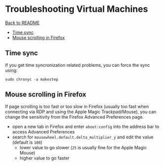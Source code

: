 # Troubleshooting Virtual Machines

[Back to README](README.md)

- [Time sync](#time-sync)
- [Mouse scrolling in Firefox](#mouse-scrolling-in-firefox)

## Time sync

If you get time syncronization related problems, you can force the sync using:

```shell
sudo chronyc -a makestep
```

## Mouse scrolling in Firefox

If page scrolling is too fast or too slow in Firefox (usually too fast when
connecting via RDP and using the Apple Magic Trackpad/Mouse), you can change
the sensitivity from the Firefox Advanced Preferences page.

- open a new tab in Firefox and enter `about:config` into the address bar to
  access Advanced Preferences
- search for `mousewheel.default.delta_multiplier_y` and edit the value
  (default is `100`)
  - lower value to go slower (`25` is usually fine for the Apple Magic Mouse)
  - higher value to go faster
